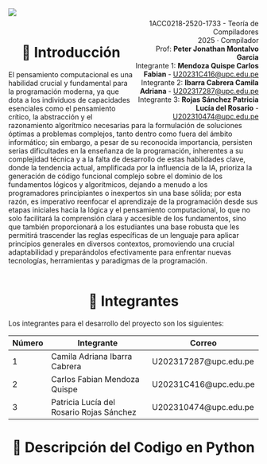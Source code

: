 <div style="width: 100%; clear: both;">
<div style="float: left; width: 50%;">
<img src="https://encrypted-tbn0.gstatic.com/images?q=tbn:ANd9GcQ45DITH77up1n8tb7Bx2n7TO8tBq4I65ZIuw&s", align="left">
</div>
<div style="float: right; width: 50%;">
<p style="margin: 0; padding-top: 22px; text-align:right;">1ACC0218-2520-1733 - Teoría de Compiladores </p>
<p style="margin: 0; text-align:right;">2025 · Compilador</p> 
<p style="margin: 0; text-align:right;">Prof: <b>Peter Jonathan Montalvo Garcia</b></p>
<p style="margin: 0; text-align:right; padding-button: 100px;">Integrante 1: <b>Mendoza Quispe Carlos Fabian  </b> - <a href="">U20231C416@upc.edu.pe</a></p>
<p style="margin: 0; text-align:right; padding-button: 100px;">Integrante 2: <b>Ibarra Cabrera Camila Adriana </b> - <a href="">U202317287@upc.edu.pe</a></p>
<p style="margin: 0; text-align:right; padding-button: 100px;">Integrante 3: <b>Rojas Sánchez Patricia Lucía del Rosario</b> - <a href="">U202310474@upc.edu.pe</a></p>
</div>
</div>
<div style="width:100%;">&nbsp;</div>
<center><h1>📙 Introducción</h1></center>
El pensamiento computacional es una habilidad crucial y fundamental para la programación moderna, ya que dota a los individuos de capacidades esenciales como el pensamiento crítico, la abstracción y el razonamiento algorítmico necesarias para la formulación de soluciones óptimas a problemas complejos, tanto dentro como fuera del ámbito informático; sin embargo, a pesar de su reconocida importancia, persisten serias dificultades en la enseñanza de la programación, inherentes a su complejidad técnica y a la falta de desarrollo de estas habilidades clave, donde la tendencia actual, amplificada por la influencia de la IA, prioriza la generación de código funcional complejo sobre el dominio de los fundamentos lógicos y algorítmicos, dejando a menudo a los programadores principiantes o inexpertos sin una base sólida; por esta razón, es imperativo reenfocar el aprendizaje de la programación desde sus etapas iniciales hacia la lógica y el pensamiento computacional, lo que no solo facilitará la comprensión clara y accesible de los fundamentos, sino que también proporcionará a los estudiantes una base robusta que les permitirá trascender las reglas específicas de un lenguaje para aplicar principios generales en diversos contextos, promoviendo una crucial adaptabilidad y preparándolos efectivamente para enfrentar nuevas tecnologías, herramientas y paradigmas de la programación.

<div style="width:100%;">&nbsp;</div>
<center><h1>👥 Integrantes </h1></center>
Los integrantes para el desarrollo del proyecto son los siguientes:

<table>
  <thead>
    <tr>
      <th scope="col">Número</th>
      <th scope="col">Integrante</th>
      <th scope="col">Correo</th>
    </tr>
  </thead>
  <tbody>
    <tr>
      <td>1</td>
      <td>Camila Adriana Ibarra Cabrera</td>
      <td>U202317287@upc.edu.pe</td>
    </tr>
    <tr>
      <td>2</td>
      <td>Carlos Fabian Mendoza Quispe</td>
      <td>U20231C416@upc.edu.pe</td>
    </tr>
    <tr>
      <td>3</td>
      <td>Patricia Lucía del Rosario Rojas Sánchez</td>
      <td>U202310474@upc.edu.pe</td>
    </tr>
  </tbody>
</table>

<center><h1>📁 Descripción del Codigo en Python </h1></center>
